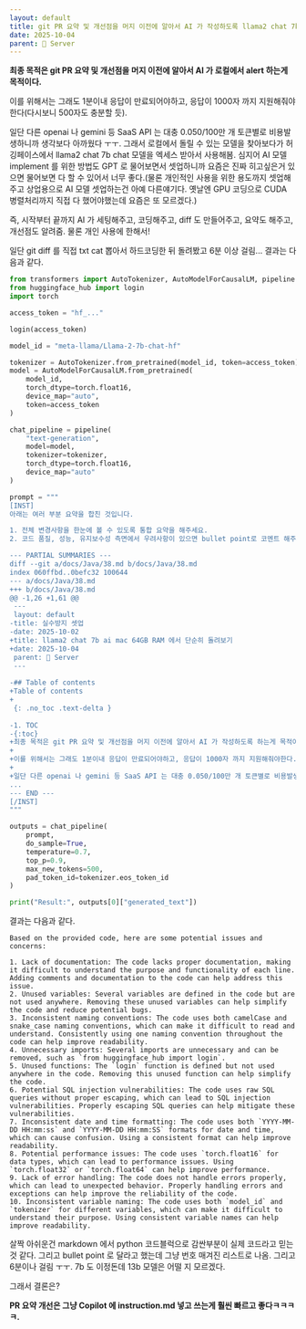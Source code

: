 ```yaml
---
layout: default
title: git PR 요약 및 개선점을 머지 이전에 알아서 AI 가 작성하도록 llama2 chat 7b ai mac 64GB RAM 에서 단순히 돌려만 보기
date: 2025-10-04
parent: 📌 Server
---
```


**최종 목적은 git PR 요약 및 개선점을 머지 이전에 알아서 AI 가 로컬에서 alert 하는게 목적이다.**

이를 위해서는 그래도 1분이내 응답이 만료되어야하고, 응답이 1000자 까지 지원해줘야한다(다시보니 500자도 충분할 듯).

일단 다른 openai 나 gemini 등 SaaS API 는 대충 0.050/100만 개 토큰별로 비용발생하니까 생각보다 아까웠다 ㅜㅜ. 그래서 로컬에서 돌릴 수 있는 모델을 찾아보다가 허깅페이스에서 llama2 chat 7b chat 모델을 엑세스 받아서 사용해봄. 심지어 AI 모델 implement 를 위한 방법도 GPT 로 물어보면서 셋업하니까 요즘은 진짜 히고싶은거 있으면 물어보면 다 할 수 있어서 너무 좋다.(물론 개인적인 사용을 위한 용도까지 셋업해주고 상업용으로 AI 모델 셋업하는건 아예 다른얘기다. 옛날엔 GPU 코딩으로 CUDA 병렬처리까지 직접 다 했어야했는데 요즘은 또 모르겠다.) 

즉, 시작부터 끝까지 AI 가 세팅해주고, 코딩해주고, diff 도 만들어주고, 요약도 해주고, 개선점도 알려줌. 물론 개인 사용에 한해서! 

일단 git diff 를 직접 txt cat 뽑아서 하드코딩한 뒤 돌려봤고 6분 이상 걸림... 결과는 다음과 같다.

```python
from transformers import AutoTokenizer, AutoModelForCausalLM, pipeline
from huggingface_hub import login
import torch

access_token = "hf_..."

login(access_token)

model_id = "meta-llama/Llama-2-7b-chat-hf"

tokenizer = AutoTokenizer.from_pretrained(model_id, token=access_token)
model = AutoModelForCausalLM.from_pretrained(
    model_id,
    torch_dtype=torch.float16,
    device_map="auto",
    token=access_token
)

chat_pipeline = pipeline(
    "text-generation",
    model=model,
    tokenizer=tokenizer,
    torch_dtype=torch.float16,
    device_map="auto"
)

prompt = """
[INST]
아래는 여러 부분 요약을 합친 것입니다.

1. 전체 변경사항을 한눈에 볼 수 있도록 통합 요약을 해주세요.
2. 코드 품질, 성능, 유지보수성 측면에서 우려사항이 있으면 bullet point로 코멘트 해주세요.

--- PARTIAL SUMMARIES ---
diff --git a/docs/Java/38.md b/docs/Java/38.md
index 060ffbd..0befc32 100644
--- a/docs/Java/38.md
+++ b/docs/Java/38.md
@@ -1,26 +1,61 @@
 ---
 layout: default
-title: 실수방지 셋업
-date: 2025-10-02
+title: llama2 chat 7b ai mac 64GB RAM 에서 단순히 돌려보기
+date: 2025-10-04
 parent: 📌 Server
 ---
 
-## Table of contents
+Table of contents
+
 {: .no_toc .text-delta }
 
-1. TOC
-{:toc}
+최종 목적은 git PR 요약 및 개선점을 머지 이전에 알아서 AI 가 작성하도록 하는게 목적이다. 
+
+이를 위해서는 그래도 1분이내 응답이 만료되어야하고, 응답이 1000자 까지 지원해줘야한다. input 은 길게도 들어갈 수 있도록.
+
+일단 다른 openai 나 gemini 등 SaaS API 는 대충 0.050/100만 개 토큰별로 비용발생하니까 생각보다 아까웠다 ㅜㅜ. 그래서 로컬에서 돌릴 수 있는 모델을 찾아보다가 허깅페이스에서 llama2 chat 7b chat 모델을 엑세스 받아서 사용해봄. 심지어 AI 모델 implement 를 위한 방법도 GPT 로 물어보면서 셋업하니까 요즘은 진짜 히고싶은거 있으면 물어보면 다 할 수 있어서 너무 좋다.(물론 개인적인 사용을 위한 용도까지 셋업해주고 상업용으로 AI 모델 셋업하는건 아예 다른얘기다. 옛날엔 GPU 코딩으로 CUDA 
...
--- END ---
[/INST]
"""

outputs = chat_pipeline(
    prompt,
    do_sample=True,
    temperature=0.7,
    top_p=0.9,
    max_new_tokens=500,
    pad_token_id=tokenizer.eos_token_id
)

print("Result:", outputs[0]["generated_text"])
```

결과는 다음과 같다.

```
Based on the provided code, here are some potential issues and concerns:

1. Lack of documentation: The code lacks proper documentation, making it difficult to understand the purpose and functionality of each line. Adding comments and documentation to the code can help address this issue.
2. Unused variables: Several variables are defined in the code but are not used anywhere. Removing these unused variables can help simplify the code and reduce potential bugs.
3. Inconsistent naming conventions: The code uses both camelCase and snake_case naming conventions, which can make it difficult to read and understand. Consistently using one naming convention throughout the code can help improve readability.
4. Unnecessary imports: Several imports are unnecessary and can be removed, such as `from huggingface_hub import login`.
5. Unused functions: The `login` function is defined but not used anywhere in the code. Removing this unused function can help simplify the code.
6. Potential SQL injection vulnerabilities: The code uses raw SQL queries without proper escaping, which can lead to SQL injection vulnerabilities. Properly escaping SQL queries can help mitigate these vulnerabilities.
7. Inconsistent date and time formatting: The code uses both `YYYY-MM-DD HH:mm:ss` and `YYYY-MM-DD HH:mm:SS` formats for date and time, which can cause confusion. Using a consistent format can help improve readability.
8. Potential performance issues: The code uses `torch.float16` for data types, which can lead to performance issues. Using `torch.float32` or `torch.float64` can help improve performance.
9. Lack of error handling: The code does not handle errors properly, which can lead to unexpected behavior. Properly handling errors and exceptions can help improve the reliability of the code.
10. Inconsistent variable naming: The code uses both `model_id` and `tokenizer` for different variables, which can make it difficult to understand their purpose. Using consistent variable names can help improve readability.
```

살짝 아쉬운건 markdown 에서 python 코드블럭으로 감싼부분이 실제 코드라고 믿는 것 같다. 그리고 bullet point 로 달라고 했는데 그냥 번호 매겨진 리스트로 나옴.
그리고 6분이나 걸림 ㅜㅜ. 7b 도 이정돈데 13b 모델은 어떨 지 모르겠다.

그래서 결론은?

**PR 요약 개선은 그냥 Copilot 에 instruction.md 넣고 쓰는게 훨씬 빠르고 좋다ㅋㅋㅋㅋ.**